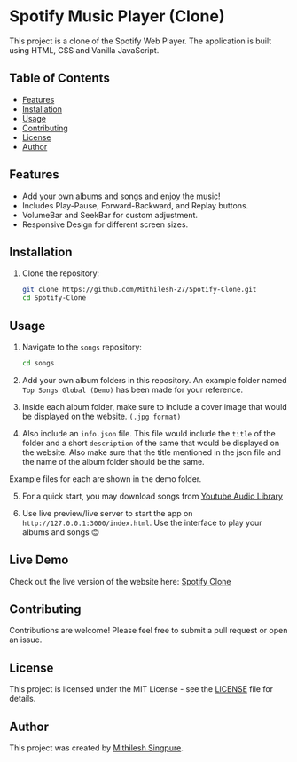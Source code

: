 
# Spotify Music Player (Clone)

This project is a clone of the Spotify Web Player. The application is built using HTML, CSS and Vanilla JavaScript.


## Table of Contents

- [Features](#features)
- [Installation](#installation)
- [Usage](#usage)
- [Contributing](#contributing)
- [License](#license)
- [Author](#author)

## Features

- Add your own albums and songs and enjoy the music!
- Includes Play-Pause, Forward-Backward, and Replay buttons.
- VolumeBar and SeekBar for custom adjustment.
- Responsive Design for different screen sizes.


## Installation

1. Clone the repository:

    ```bash
    git clone https://github.com/Mithilesh-27/Spotify-Clone.git
    cd Spotify-Clone
    ```
    
## Usage

1. Navigate to the `songs` repository:

    ```bash
    cd songs
    ```
2. Add your own album folders in this repository. An example folder named `Top Songs Global (Demo)` has been made for your reference.

3. Inside each album folder, make sure to include a cover image that would be displayed on the website. `(.jpg format)`

4. Also include an `info.json` file. This file would include the `title` of the folder and a short `description` of the same that would be displayed on the website. Also make sure that the title mentioned in the json file and the name of the album folder should be the same.

Example files for each are shown in the demo folder.

5. For a quick start, you may download songs from [Youtube Audio Library](https://studio.youtube.com/channel/UCfD-bv-_j5C2kglrLpfX21g/music)

6. Use live preview/live server to start the app on `http://127.0.0.1:3000/index.html`. Use the interface to play your albums and songs 😊

## Live Demo

Check out the live version of the website here: [Spotify Clone](https://spotify-clone-neon-six.vercel.app/)

## Contributing

Contributions are welcome! Please feel free to submit a pull request or open an issue.


## License

This project is licensed under the MIT License - see the [LICENSE](LICENSE) file for details.

## Author

This project was created by [Mithilesh Singpure](https://github.com/Mithilesh-27).
